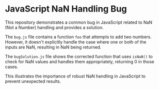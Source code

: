 # JavaScript NaN Handling Bug

This repository demonstrates a common bug in JavaScript related to NaN (Not a Number) handling and provides a solution.

The `bug.js` file contains a function `foo` that attempts to add two numbers. However, it doesn't explicitly handle the case where one or both of the inputs are NaN, resulting in NaN being returned. 

The `bugSolution.js` file shows the corrected function that uses `isNaN()` to check for NaN values and handles them appropriately, returning 0 in those cases.

This illustrates the importance of robust NaN handling in JavaScript to prevent unexpected results. 
